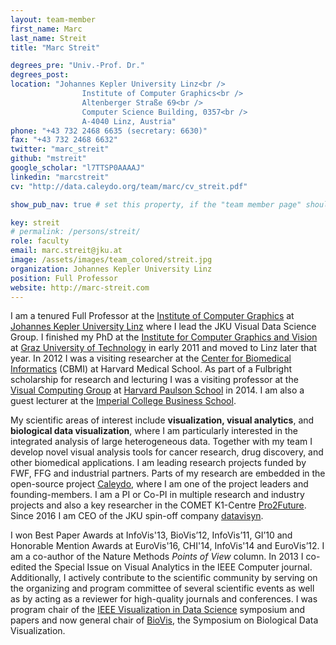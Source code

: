```yaml
---
layout: team-member
first_name: Marc
last_name: Streit
title: "Marc Streit"

degrees_pre: "Univ.-Prof. Dr."
degrees_post:
location: "Johannes Kepler University Linz<br />
                Institute of Computer Graphics<br />
                Altenberger Straße 69<br />
                Computer Science Building, 0357<br />
                A-4040 Linz, Austria"
phone: "+43 732 2468 6635 (secretary: 6630)"
fax: "+43 732 2468 6632"
twitter: "marc_streit"
github: "mstreit"
google_scholar: "l7TTSP0AAAAJ"
linkedin: "marcstreit"
cv: "http://data.caleydo.org/team/marc/cv_streit.pdf"

show_pub_nav: true # set this property, if the "team member page" should have a navigation for publications (i.e. if person has many publiations)

key: streit
# permalink: /persons/streit/
role: faculty
email: marc.streit@jku.at
image: /assets/images/team_colored/streit.jpg
organization: Johannes Kepler University Linz
position: Full Professor
website: http://marc-streit.com
---
```


<p>I am a tenured Full Professor at the <a href="http://www.cg.jku.at">Institute of Computer Graphics</a> at <a
    href="http://www.jku.at">Johannes Kepler University Linz</a> where I lead the JKU Visual Data Science Group.
I finished my PhD at the <a href="http://www.icg.tugraz.at">Institute for Computer Graphics and Vision</a>
at <a href="http://www.tugraz.at">Graz University of Technology</a> in early 2011 and moved to Linz later
that year.
In 2012 I was a visiting researcher at the <a href="http://cbmi.med.harvardu.edu">Center for Biomedical
    Informatics</a> (CBMI) at Harvard Medical School.
As part of a Fulbright scholarship for research and lecturing I was a visiting professor at the <a
    href="http://vcg.seas.harvard.edu">Visual Computing Group</a> at <a
    href="http://www.seas.harvard.edu">Harvard Paulson School</a> in 2014.
I am also a guest lecturer at the <a href="https://www.imperial.ac.uk/business-school">Imperial College
    Business School</a>.</p>

<p>My scientific areas of interest include <b>visualization, visual analytics</b>, and <b>biological data
        visualization</b>, where I am particularly interested in the integrated analysis of large heterogeneous
    data. Together with my team I develop novel visual analysis tools for cancer research, drug discovery, and
    other biomedical applications. I am leading research projects funded by FWF, FFG and industrial partners.
    Parts of my research are embedded in the open-source project <a href="http://www.caleydo.org">Caleydo</a>,
    where I am one of the project leaders and founding-members. I am a PI or Co-PI in multiple research and
    industry projects and also a key researcher in the COMET K1-Centre <a
        href="http://pro2future.at">Pro2Future</a>. Since 2016 I am CEO of the JKU spin-off company <a
        href="http://datavisyn.io">datavisyn</a>.</p>

<p>I won Best Paper Awards at InfoVis'13, BioVis’12, InfoVis’11, GI’10 and Honorable Mention Awards at
    EuroVis'16, CHI'14, InfoVis'14 and EuroVis’12. I am a co-author of the Nature Methods <i>Points of View</i>
    column. In 2013 I co-edited the Special Issue on Visual Analytics in the IEEE Computer journal.
    Additionally, I actively contribute to the scientific community by serving on the organizing and program
    committee of several scientific events as well as by acting as a reviewer for high-quality journals and
    conferences. I was program chair of the <a href="http://www.visualdatascience.org/">IEEE Visualization in
        Data Science</a> symposium and papers and now general chair of <a href="http://biovis.net">BioVis</a>,
    the Symposium on Biological Data Visualization.</p>